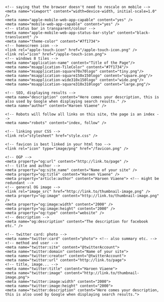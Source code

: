 <!DOCTYPE html>
<html lang="en">
<head>
	<title> {{ page.title }} | {{ site.details.name }} </title>
	<meta charset="utf-8" />
	<meta name="viewport" content="width=device-width, initial-scale=1.0" />
	<meta name="apple-mobile-web-app-capable" content="yes" />
	<meta name="mobile-web-app-capable" content="yes" />
	<meta name="apple-mobile-web-app-status-bar-style" content="black-translucent" />
	<meta name="theme-color" content="#{{ site.design.colours.accent }}" />
	<link rel="stylesheet" href="/css/style.css" />
	<!-- <link rel="icon" type="image/png" href="/assets/favicon.png" /> -->
	<!-- <link rel="apple-touch-icon" href="/assets/apple-touch-icon.png" /> -->
	<!-- <link rel="icon" href="/assets/apple-touch-icon.png"> -->
	<meta name="description" content="{{site.details.slogan}}" />
</head>

<body>

<!DOCTYPE html>
<!--

	@author
 -->
<html lang="en">
<head>
	<title> Title of the Page </title>
	<meta charset="utf-8" />

	<!-- saying that the browser doesn't need to rescale on mobile -->
	<meta name="viewport" content="width=device-width, initial-scale=1.0" />
	<meta name="apple-mobile-web-app-capable" content="yes" />
	<meta name="mobile-web-app-capable" content="yes" />
	<!-- status bar in transparent/colour -->
	<meta name="apple-mobile-web-app-status-bar-style" content="black-translucent" />
	<meta name="theme-color" content="#7f1734">
	<!-- homescreen icon -->
	<link rel="apple-touch-icon" href="/apple-touch-icon.png" />
	<link rel="icon" href="/apple-touch-icon.png">
	<!-- windows 8 tiles -->
	<meta name="application-name" content="Title of the Page"/>
	<meta name="msapplication-TileColor" content="#7f1734"/>
	<meta name="msapplication-square70x70logo" content="tiny.png"/>
	<meta name="msapplication-square150x150logo" content="square.png"/>
	<meta name="msapplication-wide310x150logo" content="wide.png"/>
	<meta name="msapplication-square310x310logo" content="large.png"/>

	<!-- SEO, displaying results -->
	<meta name="description" content="Here comes your description, this is also used by Google when displaying search results." />
	<meta name="author" content="Haroen Viaene" />

	<!-- Robots will follow all links on this site, the page is an index -->
	<meta name="robots" content="index, follow" />

	<!-- linking your CSS -->
	<link rel="stylesheet" href="style.css" />

	<!-- favicon is best linked in your html too -->
	<link rel="icon" type="image/png" href="/favicon.png" />

	<!-- OGP -->
	<meta property="og:url" content="http://link.to/page" />
	<!-- title and author -->
	<meta property="og:site_name" content="Name of your site" />
	<meta property="og:title" content="Haroen Viaene" />
	<meta property="article:author" content="Haroen Viaene"> <!-- might be redundant -->
	<!-- general OG image -->
	<link rel="image_src" href="http://link.to/thumbnail-image.png" />
	<meta property="og:image" content="http://link.to/thumbnail-image.png" />
	<meta property="og:image:width" content="2000" />
	<meta property="og:image:height" content="2000" />
	<meta property="og:type" content="website" />
	<!-- description -->
	<meta name="og:description" content="The description for facebook etc." />

	<!-- twitter card: photo -->
	<meta name="twitter:card" content="photo"> <!-- also summary etc. -->
	<!-- method and user -->
	<meta name="twitter:site" content="@twitterAccount">
	<meta name="twitter:domain" content="Name of your site">
	<meta name="twitter:creator" content="@twitterAccount">
	<meta name="twitter:url" content="http://link.to/page">
	<!-- title, image... -->
	<meta name="twitter:title" content="Haroen Viaene">
	<meta name="twitter:image" content="http://link.to/thumbnail-image.png">
	<meta name="twitter:image:width" content="2000">
	<meta name="twitter:image:height" content="2000">
	<meta name="twitter:description" content="Here comes your description, this is also used by Google when displaying search results.">
</head>
<body>

</body>
</html>

